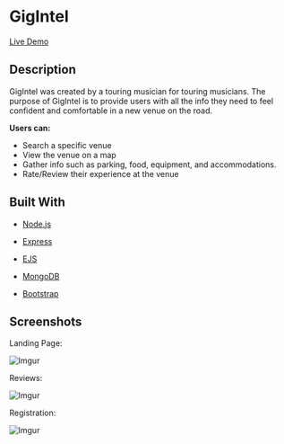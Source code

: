 # GigIntel
[Live Demo](https://gigintel.herokuapp.com/)
## Description

GigIntel was created by a touring musician for touring musicians.
The purpose of GigIntel is to provide users with all the info 
they need to feel confident and comfortable in a new venue on the road.

**Users can:**

- Search a specific venue
- View the venue on a map
- Gather info such as parking, food, equipment, and accommodations.
- Rate/Review their experience at the venue

## Built With

- [Node.js](https://nodejs.org)

- [Express](https://expressjs.com)

- [EJS](https://ejs.co)

- [MongoDB](https://www.mongodb.com)

- [Bootstrap](https://getbootstrap.com)

## Screenshots

Landing Page:

![Imgur](https://i.imgur.com/FG0ct7D.png)

Reviews:

![Imgur](https://i.imgur.com/YsDdXWG.png)

Registration:

![Imgur](https://i.imgur.com/T9odAhZ.png)
